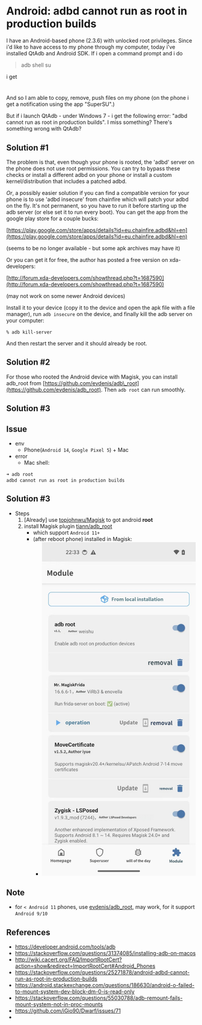 

# Android: adbd cannot run as root in production builds

I have an Android-based phone (2.3.6) with unlocked root privileges. Since i'd like to have access to my phone through my computer, today i've installed QtAdb and Android SDK. If i open a command prompt and i do

> adb shell su

i get

> #

And so I am able to copy, remove, push files on my phone (on the phone i get a notification using the app "SuperSU".)

But if i launch QtAdb - under Windows 7 - i get the following error: "adbd cannot run as root in production builds". I miss something? There's something wrong with QtAdb?

## Solution #1

The problem is that, even though your phone is rooted, the 'adbd' server on the phone does not use root permissions. You can try to bypass these checks or install a different adbd on your phone or install a custom kernel/distribution that includes a patched adbd.

_Or_, a possibly easier solution if you can find a compatible version for your phone is to use 'adbd insecure' from chainfire which will patch your adbd on the fly. It's not permanent, so you have to run it before starting up the adb server (or else set it to run every boot). You can get the app from the google play store for a couple bucks:

[https://play.google.com/store/apps/details?id=eu.chainfire.adbd&hl=en](https://play.google.com/store/apps/details?id=eu.chainfire.adbd&hl=en)

(seems to be no longer available - but some apk archives may have it)

Or you can get it for free, the author has posted a free version on xda-developers:

[http://forum.xda-developers.com/showthread.php?t=1687590](http://forum.xda-developers.com/showthread.php?t=1687590)

(may not work on some newer Android devices)

Install it to your device (copy it to the device and open the apk file with a file manager), run `adb insecure` on the device, and finally kill the adb server on your computer:

```
% adb kill-server
```

And then restart the server and it should already be root.

## Solution #2

For those who rooted the Android device with Magisk, you can install adb\_root from [https://github.com/evdenis/adb\_root](https://github.com/evdenis/adb_root). Then `adb root` can run smoothly.

## Solution #3

## Issue

-   env
    -   Phone(`Android 14`, `Google Pixel 5`) + Mac
-   error
    -   Mac shell:

```shell
➜ adb root
adbd cannot run as root in production builds
```

## Solution #3

-   Steps
    1.  \[Already\] use [topjohnwu/Magisk](https://github.com/topjohnwu/Magisk) to got android **root**
    2.  install Magisk plugin [tiann/adb\_root](https://github.com/tiann/adb_root)
        -   which support `Android 11+`
        -   (after reboot phone) installed in Magisk:
            -   ![tiann/adb_root installed in Magisk](./img/magisk-config.png)

## Note

-   for `< Android 11` phones, use [evdenis/adb\_root](https://github.com/evdenis/adb_root), may work, for it support `Android 9/10`



## References

- https://developer.android.com/tools/adb
- https://stackoverflow.com/questions/31374085/installing-adb-on-macos
- http://wiki.cacert.org/FAQ/ImportRootCert?action=show&redirect=ImportRootCert#Android_Phones
- https://stackoverflow.com/questions/25271878/android-adbd-cannot-run-as-root-in-production-builds
- https://android.stackexchange.com/questions/186630/android-o-failed-to-mount-system-dev-block-dm-0-is-read-only
- https://stackoverflow.com/questions/55030788/adb-remount-fails-mount-system-not-in-proc-mounts
- https://github.com/iGio90/Dwarf/issues/71
- 